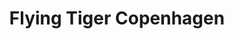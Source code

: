 ---
title: "Flying Tiger Copenhagen"
url: /cambridge/flying-tiger-copenhagen/
shop: variety store
---